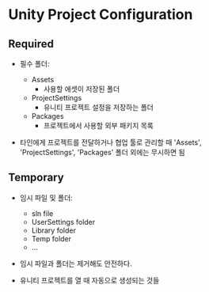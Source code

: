 # Unity Project Configuration

## Required

- 필수 폴더:
    - Assets
        - 사용할 에셋이 저장된 폴더
    - ProjectSettings
        - 유니티 프로젝트 설정을 저장하는 폴더
    - Packages
        - 프로젝트에서 사용할 외부 패키지 목록

- 타인에게 프로젝트를 전달하거나 협업 툴로 관리할 때 'Assets', 'ProjectSettings', 'Packages' 폴더 외에는 무시하면 됨

## Temporary

- 임시 파일 및 폴더:
    - sln file
    - UserSettings folder
    - Library folder
    - Temp folder
    - ...

- 임시 파일과 폴더는 제거해도 안전하다.
- 유니티 프로젝트를 열 때 자동으로 생성되는 것들

